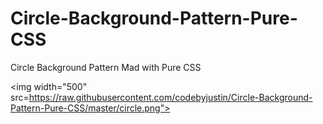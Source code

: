 # Circle-Background-Pattern-Pure-CSS
Circle Background Pattern Mad with Pure CSS

<img width="500" src=https://raw.githubusercontent.com/codebyjustin/Circle-Background-Pattern-Pure-CSS/master/circle.png">

